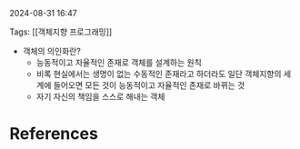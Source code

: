 
2024-08-31 16:47

Tags: [[객체지향 프로그래밍]]


- 객체의 의인화란?
	- 능동적이고 자율적인 존재로 객체를 설계하는 원칙
	- 비록 현실에서는 생명이 없는 수동적인 존재라고 하더라도 일단 객체지향의 세계에 들어오면 모든 것이 능동적이고 자율적인 존재로 바뀌는 것
	- 자기 자신의 책임을 스스로 해내는 객체

# References